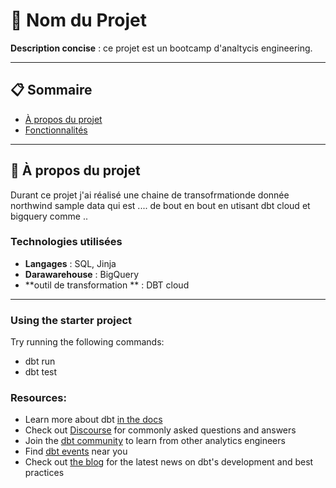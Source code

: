 # 🌟 Nom du Projet

**Description concise** : ce projet est un bootcamp d'analtycis engineering.

---

## 📋 Sommaire

- [À propos du projet](#à-propos-du-projet)
- [Fonctionnalités](#fonctionnalités)

---

## 🎯 À propos du projet

Durant ce projet j'ai réalisé une chaine de transofrmationde donnée northwind sample data qui est  ....  de bout en bout en utisant dbt cloud et bigquery comme .. 
### Technologies utilisées

- **Langages** : SQL, Jinja 
- **Darawarehouse** : BigQuery  
- **outil de  transformation ** : DBT cloud

---
### Using the starter project

Try running the following commands:
- dbt run
- dbt test


### Resources:
- Learn more about dbt [in the docs](https://docs.getdbt.com/docs/introduction)
- Check out [Discourse](https://discourse.getdbt.com/) for commonly asked questions and answers
- Join the [dbt community](https://getdbt.com/community) to learn from other analytics engineers
- Find [dbt events](https://events.getdbt.com) near you
- Check out [the blog](https://blog.getdbt.com/) for the latest news on dbt's development and best practices
